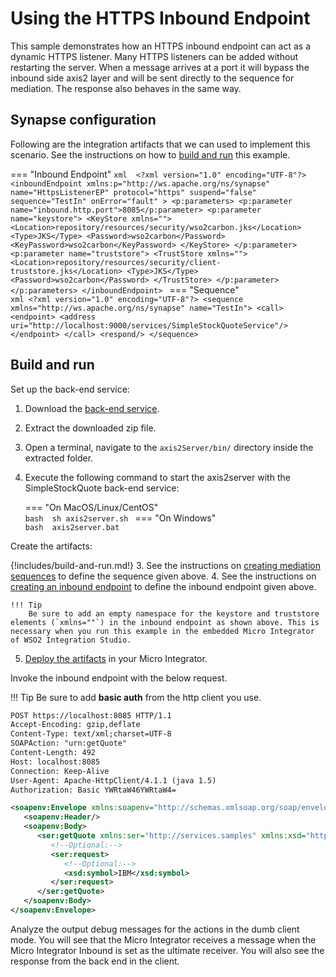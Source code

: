 # Using the HTTPS Inbound Endpoint
This sample demonstrates how an HTTPS inbound endpoint can act as a
dynamic HTTPS listener. Many HTTPS listeners can be added without
restarting the server. When a message arrives at a port it will bypass
the inbound side axis2 layer and will be sent directly to the sequence
for mediation. The response also behaves in the same way.

## Synapse configuration

Following are the integration artifacts that we can used to implement this scenario. See the instructions on how to [build and run](#build-and-run) this example.

=== "Inbound Endpoint"
    ```xml 
    <?xml version="1.0" encoding="UTF-8"?>
    <inboundEndpoint xmlns:p="http://ws.apache.org/ns/synapse"
                     name="HttpsListenerEP"
                     protocol="https"
                     suspend="false" sequence="TestIn" onError="fault" >
        <p:parameters>
            <p:parameter  name="inbound.http.port">8085</p:parameter>
            <p:parameter name="keystore">
                <KeyStore xmlns="">
                    <Location>repository/resources/security/wso2carbon.jks</Location>
                    <Type>JKS</Type>
                    <Password>wso2carbon</Password>
                    <KeyPassword>wso2carbon</KeyPassword>
                </KeyStore>
            </p:parameter>
            <p:parameter name="truststore">
                <TrustStore xmlns="">
                    <Location>repository/resources/security/client-truststore.jks</Location>
                    <Type>JKS</Type>
                    <Password>wso2carbon</Password>
                </TrustStore>
            </p:parameter>
        </p:parameters>
    </inboundEndpoint>
    ```
=== "Sequence"    
    ```xml
    <?xml version="1.0" encoding="UTF-8"?>
    <sequence xmlns="http://ws.apache.org/ns/synapse" name="TestIn">
        <call>
            <endpoint>
                <address uri="http://localhost:9000/services/SimpleStockQuoteService"/>
            </endpoint>
        </call>
        <respond/>
    </sequence>
    ```

## Build and run

Set up the back-end service:

1. Download the [back-end service](https://github.com/wso2-docs/WSO2_EI/blob/master/Back-End-Service/axis2Server.zip).
2. Extract the downloaded zip file.
3. Open a terminal, navigate to the `axis2Server/bin/` directory inside the extracted folder.
4. Execute the following command to start the axis2server with the SimpleStockQuote back-end service:

    === "On MacOS/Linux/CentOS"   
          ```bash 
          sh axis2server.sh
          ```
    === "On Windows"              
          ```bash 
          axis2server.bat
          ```

Create the artifacts:

{!includes/build-and-run.md!}
3. See the instructions on [creating mediation sequences]({{base_path}}/develop/creating-artifacts/creating-reusable-sequences) to define the sequence given above. 
4. See the instructions on [creating an inbound endpoint]({{base_path}}/develop/creating-artifacts/creating-an-inbound-endpoint) to define the inbound endpoint given above.

    !!! Tip
        Be sure to add an empty namespace for the keystore and truststore elements (`xmlns=""`) in the inbound endpoint as shown above. This is necessary when you run this example in the embedded Micro Integrator of WSO2 Integration Studio.
        
5. [Deploy the artifacts]({{base_path}}/develop/deploy-artifacts) in your Micro Integrator.

Invoke the inbound endpoint with the below request. 

!!! Tip
    Be sure to add **basic auth** from the http client you use.

```xml
POST https://localhost:8085 HTTP/1.1
Accept-Encoding: gzip,deflate
Content-Type: text/xml;charset=UTF-8
SOAPAction: "urn:getQuote"
Content-Length: 492
Host: localhost:8085
Connection: Keep-Alive
User-Agent: Apache-HttpClient/4.1.1 (java 1.5)
Authorization: Basic YWRtaW46YWRtaW4=

<soapenv:Envelope xmlns:soapenv="http://schemas.xmlsoap.org/soap/envelope/" xmlns:ser="http://services.samples" xmlns:xsd="http://services.samples/xsd">
   <soapenv:Header/>
   <soapenv:Body>
      <ser:getQuote xmlns:ser="http://services.samples" xmlns:xsd="http://services.samples/xsd">
         <!--Optional:-->
         <ser:request>
            <!--Optional:-->
            <xsd:symbol>IBM</xsd:symbol>
         </ser:request>
      </ser:getQuote>
   </soapenv:Body>
</soapenv:Envelope>
```

Analyze the output debug messages for the actions in the dumb client mode. You will see that the Micro Integrator receives a message when the Micro Integrator Inbound is set as the ultimate receiver. You will also see the response from the back
end in the client.
